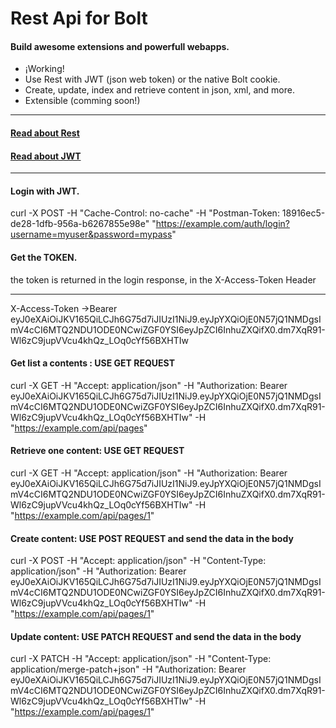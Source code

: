 Rest Api for Bolt
======================
#### Build awesome extensions and powerfull webapps.

 - ¡Working!
 - Use Rest with JWT (json web token) or the native Bolt cookie.
 - Create, update, index and retrieve content in json, xml, and more.
 - Extensible (comming soon!)
___

#### [Read about Rest](https://en.wikipedia.org/wiki/Representational_state_transfer) 
#### [Read about JWT](https://jwt.io/)
___

#### Login with JWT.
curl -X POST -H "Cache-Control: no-cache" -H "Postman-Token: 18916ec5-de28-1dfb-956a-b6267855e98e" "https://example.com/auth/login?username=myuser&password=mypass"

#### Get the TOKEN.
the token is returned in the login response, in the X-Access-Token Header
___
X-Access-Token →Bearer eyJ0eXAiOiJKV165QiLCJh6G75d7iJIUzI1NiJ9.eyJpYXQiOjE0N57jQ1NMDgsImV4cCI6MTQ2NDU1ODE0NCwiZGF0YSI6eyJpZCI6InhuZXQifX0.dm7XqR91-Wl6zC9jupVVcu4khQz_LOq0cYf56BXHTIw


#### Get list a contents : USE GET REQUEST
curl -X GET -H "Accept: application/json" -H "Authorization: Bearer eyJ0eXAiOiJKV165QiLCJh6G75d7iJIUzI1NiJ9.eyJpYXQiOjE0N57jQ1NMDgsImV4cCI6MTQ2NDU1ODE0NCwiZGF0YSI6eyJpZCI6InhuZXQifX0.dm7XqR91-Wl6zC9jupVVcu4khQz_LOq0cYf56BXHTIw" -H "https://example.com/api/pages"

#### Retrieve one content: USE GET REQUEST
curl -X GET -H "Accept: application/json" -H "Authorization: Bearer eyJ0eXAiOiJKV165QiLCJh6G75d7iJIUzI1NiJ9.eyJpYXQiOjE0N57jQ1NMDgsImV4cCI6MTQ2NDU1ODE0NCwiZGF0YSI6eyJpZCI6InhuZXQifX0.dm7XqR91-Wl6zC9jupVVcu4khQz_LOq0cYf56BXHTIw" -H "https://example.com/api/pages/1"

#### Create content: USE POST REQUEST and send the data in the body
curl -X POST -H "Accept: application/json" -H "Content-Type: application/json" -H "Authorization: Bearer eyJ0eXAiOiJKV165QiLCJh6G75d7iJIUzI1NiJ9.eyJpYXQiOjE0N57jQ1NMDgsImV4cCI6MTQ2NDU1ODE0NCwiZGF0YSI6eyJpZCI6InhuZXQifX0.dm7XqR91-Wl6zC9jupVVcu4khQz_LOq0cYf56BXHTIw" -H "https://example.com/api/pages/1"

#### Update content:  USE PATCH REQUEST and send the data in the body
curl -X PATCH -H "Accept: application/json" -H "Content-Type: application/merge-patch+json" -H "Authorization: Bearer eyJ0eXAiOiJKV165QiLCJh6G75d7iJIUzI1NiJ9.eyJpYXQiOjE0N57jQ1NMDgsImV4cCI6MTQ2NDU1ODE0NCwiZGF0YSI6eyJpZCI6InhuZXQifX0.dm7XqR91-Wl6zC9jupVVcu4khQz_LOq0cYf56BXHTIw" -H "https://example.com/api/pages/1"

